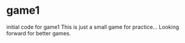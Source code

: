 # game1
initial code for game1
This is just a small game for practice... Looking forward for better games.
